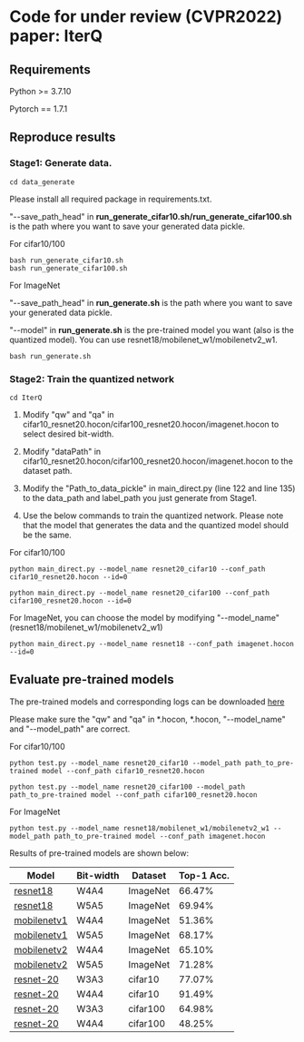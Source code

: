 # Code for under review (CVPR2022) paper: IterQ

## Requirements

Python >= 3.7.10

Pytorch == 1.7.1

## Reproduce results

### Stage1: Generate data.



```
cd data_generate
```

Please install all required package in requirements.txt.

"--save_path_head" in **run_generate_cifar10.sh/run_generate_cifar100.sh** is the path where you want to save your generated data pickle.

For cifar10/100
```
bash run_generate_cifar10.sh
bash run_generate_cifar100.sh
```

For ImageNet

"--save_path_head" in **run_generate.sh** is the path where you want to save your generated data pickle.

"--model" in **run_generate.sh** is the pre-trained model you want (also is the quantized model). 
You can use resnet18/mobilenet_w1/mobilenetv2_w1.
```
bash run_generate.sh
```

### Stage2: Train the quantized network

```
cd IterQ
```

1. Modify "qw" and "qa" in cifar10_resnet20.hocon/cifar100_resnet20.hocon/imagenet.hocon to select desired bit-width.

2. Modify "dataPath" in cifar10_resnet20.hocon/cifar100_resnet20.hocon/imagenet.hocon to the dataset path.

3. Modify the "Path_to_data_pickle" in main_direct.py (line 122 and line 135) to the data_path and label_path you just generate from Stage1.

4. Use the below commands to train the quantized network. Please note that the model that generates the data and the quantized model should be the same.


For cifar10/100
```
python main_direct.py --model_name resnet20_cifar10 --conf_path cifar10_resnet20.hocon --id=0

python main_direct.py --model_name resnet20_cifar100 --conf_path cifar100_resnet20.hocon --id=0
```

For ImageNet, you can choose the model by modifying "--model_name" (resnet18/mobilenet_w1/mobilenetv2_w1)
```
python main_direct.py --model_name resnet18 --conf_path imagenet.hocon --id=0
```


## Evaluate pre-trained models

The pre-trained models and corresponding logs can be downloaded [here](https://drive.google.com/drive/folders/1wk0WNxHhJiUky2ymEYJBg4o6oXLM15e4?usp=sharing) 

Please make sure the "qw" and "qa" in *.hocon, *.hocon, "--model_name" and "--model_path" are correct.

For cifar10/100
```
python test.py --model_name resnet20_cifar10 --model_path path_to_pre-trained model --conf_path cifar10_resnet20.hocon

python test.py --model_name resnet20_cifar100 --model_path path_to_pre-trained model --conf_path cifar100_resnet20.hocon
```

For ImageNet
```
python test.py --model_name resnet18/mobilenet_w1/mobilenetv2_w1 --model_path path_to_pre-trained model --conf_path imagenet.hocon
```

Results of pre-trained models are shown below:

| Model     | Bit-width| Dataset  | Top-1 Acc.  |
| --------- | -------- | -------- | ----------- | 
| [resnet18](https://drive.google.com/file/d/1cMmYk9h7WhTkNRqataD0GWVCB3Dg0wPm/view?usp=sharing)  | W4A4 | ImageNet | 66.47%    | 
| [resnet18](https://drive.google.com/file/d/1k8Sh30Ftl0vkmttQYxy29XBuGRLf9H2m/view?usp=sharing)  | W5A5 | ImageNet | 69.94%    | 
| [mobilenetv1](https://drive.google.com/file/d/19Nzp6PyQcqRnAw9ZkNNpIPC8-IARfdBP/view?usp=sharing)  | W4A4 | ImageNet | 51.36%    |
| [mobilenetv1](https://drive.google.com/file/d/1KVGzD4K4qYzD-6KTtqGMYJ23YpJyuD2V/view?usp=sharing)  | W5A5 | ImageNet | 68.17%    | 
| [mobilenetv2](https://drive.google.com/file/d/16qfhgPsnORUq8EzMacoWNMNQ9npygM5h/view?usp=sharing)  | W4A4 | ImageNet | 65.10%    | 
| [mobilenetv2](https://drive.google.com/file/d/1PhsHcPLmpfcAUAxMAkWOr4-J1yJMWoXo/view?usp=sharing)  | W5A5 | ImageNet | 71.28%    |
| [resnet-20](https://drive.google.com/file/d/1MCA2bOiXnTJ3143oQW2l1c6cNsmtpmNC/view?usp=sharing)  | W3A3 | cifar10 | 77.07%    | 
| [resnet-20](https://drive.google.com/file/d/10RrZ9-weZ5Gq-g9XnVvEEh9esvyQ5_w6/view?usp=sharing)  | W4A4 | cifar10 | 91.49%    | 
| [resnet-20](https://drive.google.com/file/d/1-OJB6WJd-VyyR9JY2M6u32UBXB663nDn/view?usp=sharing)  | W3A3 | cifar100 | 64.98%    | 
| [resnet-20](https://drive.google.com/file/d/1M07Dvk747N1_CS9Tfl_EiBRV78aW7jC3/view?usp=sharing)  | W4A4 | cifar100 | 48.25%    | 